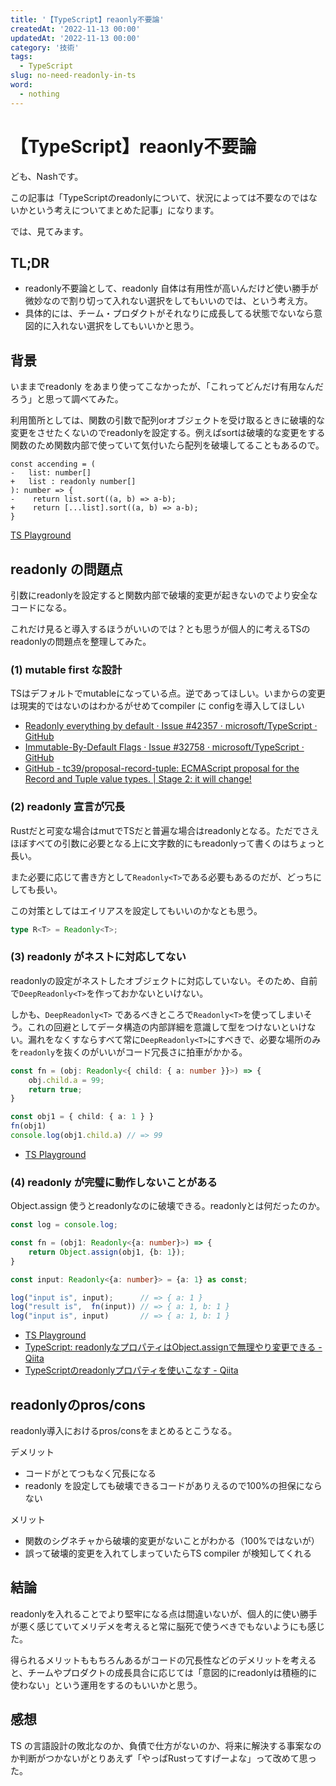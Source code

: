 ```yaml
---
title: '【TypeScript】reaonly不要論'
createdAt: '2022-11-13 00:00'
updatedAt: '2022-11-13 00:00'
category: '技術'
tags:
  - TypeScript
slug: no-need-readonly-in-ts
word:
  - nothing
---
```


# 【TypeScript】reaonly不要論

ども、Nashです。

この記事は「TypeScriptのreadonlyについて、状況によっては不要なのではないかという考えについてまとめた記事」になります。

では、見てみます。

## TL;DR

- readonly不要論として、readonly 自体は有用性が高いんだけど使い勝手が微妙なので割り切って入れない選択をしてもいいのでは、という考え方。
- 具体的には、チーム・プロダクトがそれなりに成長してる状態でないなら意図的に入れない選択をしてもいいかと思う。



## 背景

いままでreadonly をあまり使ってこなかったが、「これってどんだけ有用なんだろう」と思って調べてみた。

利用箇所としては、関数の引数で配列orオブジェクトを受け取るときに破壊的な変更をさせたくないのでreadonlyを設定する。例えばsortは破壊的な変更をする関数のため関数内部で使っていて気付いたら配列を破壊してることもあるので。

```git
const accending = (
-   list: number[]
+   list : readonly number[]
): number => {
-    return list.sort((a, b) => a-b);
+    return [...list].sort((a, b) => a-b);
}
```
[TS Playground](https://www.typescriptlang.org/play?#code/N4KABBYMYPYHYGcAuYCGUoFM4BMCWcA5mALxgAUANnsgFxhwCuAtgEaYBOA2gLoCUYekzadepAHxhQkGR0xJGHOGGrIAdAhgck5cqgA0YVgJKTUAWmPhIAXxDWIsRClUoyXAIyGPABh+GAJkMATmCeAG4HaHhkMDkERko3NAxsfCIqGiQ+SJknTUpMNUoYQnIAIi4cVCJOHnLDcvjElBoGuMwEpIEAeh7TME9AkODvPx4o-JhC4tKKqprCOvby1zAaMHbXAQg+gaGwILBQsZ8JuxBpSHyUdCxcAmIyTLoO1Bx4SgBPBhZ2bn4gl+IgBEikUUgcgUSkGajhrh4Gi0Oj0hmMYIsVhkFzyMRcWVIgy8YF8-kOIwikzxHS6yTuaUeL2yuWuMWmRRKZUqCFQADNMPVGs0kusEJtDMLsmA9pIDkcTiTxlTEOzZlyuDz+YLNmsNlssjtpf1ZcTScNjud7EA)

## readonly の問題点

引数にreadonlyを設定すると関数内部で破壊的変更が起きないのでより安全なコードになる。

これだけ見ると導入するほうがいいのでは？とも思うが個人的に考えるTSのreadonlyの問題点を整理してみた。

### (1) mutable first な設計

TSはデフォルトでmutableになっている点。逆であってほしい。いまからの変更は現実的ではないのはわかるがせめてcompiler に configを導入してほしい

- [Readonly everything by default · Issue #42357 · microsoft/TypeScript · GitHub](https://github.com/microsoft/TypeScript/issues/42357)
- [Immutable-By-Default Flags · Issue #32758 · microsoft/TypeScript · GitHub](https://github.com/microsoft/TypeScript/issues/32758)
- [GitHub - tc39/proposal-record-tuple: ECMAScript proposal for the Record and Tuple value types. | Stage 2: it will change!](https://github.com/tc39/proposal-record-tuple)


### (2) readonly 宣言が冗長

Rustだと可変な場合はmutでTSだと普遍な場合はreadonlyとなる。ただでさえほぼすべての引数に必要となる上に文字数的にもreadonlyって書くのはちょっと長い。

また必要に応じて書き方として`Readonly<T>`である必要もあるのだが、どっちにしても長い。

この対策としてはエイリアスを設定してもいいのかなとも思う。

```ts
type R<T> = Readonly<T>;
```

### (3) readonly がネストに対応してない

readonlyの設定がネストしたオブジェクトに対応していない。そのため、自前で`DeepReadonly<T>`を作っておかないといけない。

しかも、`DeepReadonly<T>` であるべきところで`Readonly<T>`を使ってしまいそう。これの回避としてデータ構造の内部詳細を意識して型をつけないといけない。漏れをなくすならすべて常に`DeepReadonly<T>`にすべきで、必要な場所のみを`readonly`を抜くのがいいがコード冗長さに拍車がかかる。

```ts
const fn = (obj: Readonly<{ child: { a: number }}>) => {
    obj.child.a = 99;
    return true;
}

const obj1 = { child: { a: 1 } }
fn(obj1)
console.log(obj1.child.a) // => 99
```

- [TS Playground](https://www.typescriptlang.org/play?ts=4.9.0-dev.20221007&ssl=8&ssc=35&pln=1&pc=1#code/MYewdgzgLgBAZmGBeGAKEAjAVgLhgJQFMBDAE3ABsBPAHgG8ZgALASwtLweLzAFcBbDIQBOMAL5iAfAEpkkmHQBQMFTExYAdMzakNxZDACchgNzLVwwlF7DEUYb0JmxixaEix1ARgMNt7ThhuGB8xcUUEdGwvaTdwCBAKQg0KEABzKKwvLVZ2PVkAegK5I0NXIA)



### (4) readonly が完璧に動作しないことがある

Object.assign 使うとreadonlyなのに破壊できる。readonlyとは何だったのか。

```ts
const log = console.log;

const fn = (obj1: Readonly<{a: number}>) => {
    return Object.assign(obj1, {b: 1});    
}

const input: Readonly<{a: number}> = {a: 1} as const;

log("input is", input);      // => { a: 1 }
log("result is",  fn(input)) // => { a: 1, b: 1 }
log("input is", input)       // => { a: 1, b: 1 }
```
- [TS Playground](https://www.typescriptlang.org/play?ts=4.8.4#code/MYewdgzgLgBANiA5jAvDUkRwKYDoGIDcAUMRtDAGZiowAUIARgFYCMAXDAErYCGAJuDgBPADwBvXpzABXALaNsAJwC+APgCUqNTHHEYBmEuxQZSmgHkW2YFFy8IEAJaIwDFqwA0uxp1YqNQkMYYhVSclgnMAAHGShOHgEhMUlpeUVVHTRUmH8YB3RwaBJiAjoAIijYyIhy7yq4wOCDAHoW7V18vxgwsvLjCBk4GrqDajoGqA0tNo7xLtzvX1ye0qQKyZgnWvqYxubW9pQdealFmGXWVaA)
- [TypeScript: readonlyなプロパティはObject.assignで無理やり変更できる - Qiita](https://qiita.com/suin/items/97247695ded57c927316)
- [TypeScriptのreadonlyプロパティを使いこなす - Qiita](https://qiita.com/uhyo/items/0fd033ff1aed9b4b32dd#%E5%9E%8B%E3%82%B7%E3%82%B9%E3%83%86%E3%83%A0%E3%81%A8%E3%81%AE%E9%96%A2%E4%BF%82%E6%B3%A8%E6%84%8F%E7%82%B9)



## readonlyのpros/cons

readonly導入におけるpros/consをまとめるとこうなる。

デメリット

- コードがとてつもなく冗長になる
- readonly を設定しても破壊できるコードがありえるので100%の担保にならない

メリット
- 関数のシグネチャから破壊的変更がないことがわかる（100%ではないが）
- 誤って破壊的変更を入れてしまっていたらTS compiler が検知してくれる

## 結論

readonlyを入れることでより堅牢になる点は間違いないが、個人的に使い勝手が悪く感じていてメリデメを考えると常に脳死で使うべきでもないようにも感じた。

得られるメリットももちろんあるがコードの冗長性などのデメリットを考えると、チームやプロダクトの成長具合に応じては「意図的にreadonlyは積極的に使わない」という運用をするのもいいかと思う。

## 感想

TS の言語設計の敗北なのか、負債で仕方がないのか、将来に解決する事案なのか判断がつかないがとりあえず「やっぱRustってすげーよな」って改めて思った。

